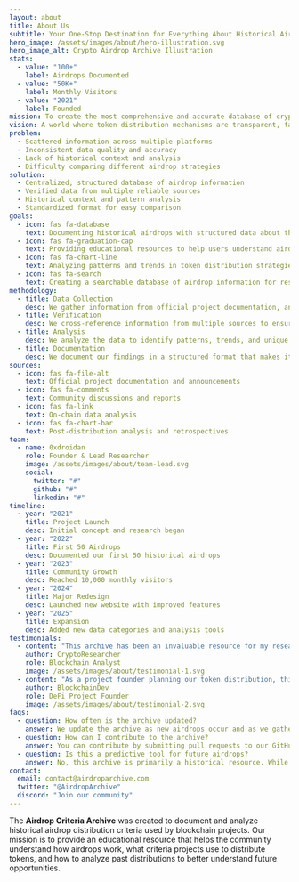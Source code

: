 ```yaml
---
layout: about
title: About Us
subtitle: Your One-Stop Destination for Everything About Historical Airdrops
hero_image: /assets/images/about/hero-illustration.svg
hero_image_alt: Crypto Airdrop Archive Illustration
stats:
  - value: "100+"
    label: Airdrops Documented
  - value: "50K+"
    label: Monthly Visitors
  - value: "2021"
    label: Founded
mission: To create the most comprehensive and accurate database of cryptocurrency airdrop criteria, making this information accessible to everyone in the blockchain community.
vision: A world where token distribution mechanisms are transparent, fair, and well-understood by all participants in the ecosystem.
problem:
  - Scattered information across multiple platforms
  - Inconsistent data quality and accuracy
  - Lack of historical context and analysis
  - Difficulty comparing different airdrop strategies
solution:
  - Centralized, structured database of airdrop information
  - Verified data from multiple reliable sources
  - Historical context and pattern analysis
  - Standardized format for easy comparison
goals:
  - icon: fas fa-database
    text: Documenting historical airdrops with structured data about their distribution criteria
  - icon: fas fa-graduation-cap
    text: Providing educational resources to help users understand airdrop mechanics
  - icon: fas fa-chart-line
    text: Analyzing patterns and trends in token distribution strategies
  - icon: fas fa-search
    text: Creating a searchable database of airdrop information for research purposes
methodology:
  - title: Data Collection
    desc: We gather information from official project documentation, announcements, community discussions, and on-chain data.
  - title: Verification
    desc: We cross-reference information from multiple sources to ensure accuracy and completeness.
  - title: Analysis
    desc: We analyze the data to identify patterns, trends, and unique aspects of each airdrop.
  - title: Documentation
    desc: We document our findings in a structured format that makes it easy to understand and compare different airdrops.
sources:
  - icon: fas fa-file-alt
    text: Official project documentation and announcements
  - icon: fas fa-comments
    text: Community discussions and reports
  - icon: fas fa-link
    text: On-chain data analysis
  - icon: fas fa-chart-bar
    text: Post-distribution analysis and retrospectives
team:
  - name: 0xdroidan
    role: Founder & Lead Researcher
    image: /assets/images/about/team-lead.svg
    social:
      twitter: "#"
      github: "#"
      linkedin: "#"
timeline:
  - year: "2021"
    title: Project Launch
    desc: Initial concept and research began
  - year: "2022"
    title: First 50 Airdrops
    desc: Documented our first 50 historical airdrops
  - year: "2023"
    title: Community Growth
    desc: Reached 10,000 monthly visitors
  - year: "2024"
    title: Major Redesign
    desc: Launched new website with improved features
  - year: "2025"
    title: Expansion
    desc: Added new data categories and analysis tools
testimonials:
  - content: "This archive has been an invaluable resource for my research into token distribution mechanisms. The structured data and historical context are unmatched."
    author: CryptoResearcher
    role: Blockchain Analyst
    image: /assets/images/about/testimonial-1.svg
  - content: "As a project founder planning our token distribution, this archive helped us understand best practices and avoid common pitfalls."
    author: BlockchainDev
    role: DeFi Project Founder
    image: /assets/images/about/testimonial-2.svg
faqs:
  - question: How often is the archive updated?
    answer: We update the archive as new airdrops occur and as we gather more information about historical airdrops. Major updates typically occur weekly.
  - question: How can I contribute to the archive?
    answer: You can contribute by submitting pull requests to our GitHub repository with new airdrop data, corrections to existing data, or improvements to our documentation.
  - question: Is this a predictive tool for future airdrops?
    answer: No, this archive is primarily a historical resource. While patterns may emerge that could inform future expectations, we do not make predictions about upcoming airdrops.
contact:
  email: contact@airdroparchive.com
  twitter: "@AirdropArchive"
  discord: "Join our community"
---
```


The **Airdrop Criteria Archive** was created to document and analyze historical airdrop distribution criteria used by blockchain projects. Our mission is to provide an educational resource that helps the community understand how airdrops work, what criteria projects use to distribute tokens, and how to analyze past distributions to better understand future opportunities. 